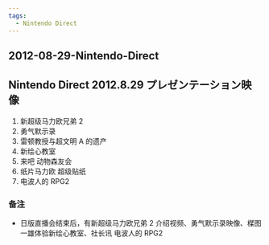 ```yaml
---
tags:
  - Nintendo Direct
---
```


## 2012-08-29-Nintendo-Direct
Nintendo Direct 2012.8.29 プレゼンテーション映像
-------------------------------------

1.  新超级马力欧兄弟 2
2.  勇气默示录
3.  雷顿教授与超文明 A 的遗产
4.  新绘心教室
5.  来吧 动物森友会
6.  纸片马力欧 超级贴纸
7.  电波人的 RPG2

### 备注

*   日版直播会结束后，有新超级马力欧兄弟 2 介绍视频、勇气默示录映像、楳图一雄体验新绘心教室、社长讯 电波人的 RPG2
